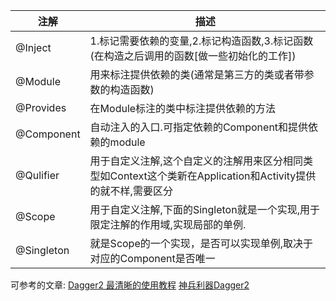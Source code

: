 


| 注解 | 描述 |
|--------|--------|
| @Inject       |    1.标记需要依赖的变量,2.标记构造函数,3.标记函数(在构造之后调用的函数[做一些初始化的工作])    |
| @Module      |  用来标注提供依赖的类(通常是第三方的类或者带参数的构造函数)      |
| @Provides       |   在Module标注的类中标注提供依赖的方法     |
| @Component      |   自动注入的入口.可指定依赖的Component和提供依赖的module     |
| @Qulifier      |   用于自定义注解,这个自定义的注解用来区分相同类型如Context这个类新在Application和Activity提供的就不样,需要区分     |
| @Scope       |    用于自定义注解,下面的Singleton就是一个实现,用于限定注解的作用域,实现局部的单例.    |
| @Singleton     |   就是Scope的一个实现，是否可以实现单例,取决于对应的Component是否唯一     |



可参考的文章:
[Dagger2 最清晰的使用教程](http://www.jianshu.com/p/24af4c102f62)
[神兵利器Dagger2](https://segmentfault.com/a/1190000008016507)

